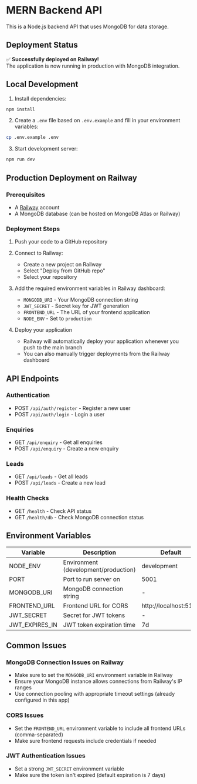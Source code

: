 # MERN Backend API

This is a Node.js backend API that uses MongoDB for data storage.

## Deployment Status

✅ **Successfully deployed on Railway!**  
The application is now running in production with MongoDB integration.

## Local Development

1. Install dependencies:
```bash
npm install
```

2. Create a `.env` file based on `.env.example` and fill in your environment variables:
```bash
cp .env.example .env
```

3. Start development server:
```bash
npm run dev
```

## Production Deployment on Railway

### Prerequisites
- A [Railway](https://railway.app/) account
- A MongoDB database (can be hosted on MongoDB Atlas or Railway)

### Deployment Steps

1. Push your code to a GitHub repository

2. Connect to Railway:
   - Create a new project on Railway
   - Select "Deploy from GitHub repo"
   - Select your repository

3. Add the required environment variables in Railway dashboard:
   - `MONGODB_URI` - Your MongoDB connection string
   - `JWT_SECRET` - Secret key for JWT generation
   - `FRONTEND_URL` - The URL of your frontend application
   - `NODE_ENV` - Set to `production`

4. Deploy your application
   - Railway will automatically deploy your application whenever you push to the main branch
   - You can also manually trigger deployments from the Railway dashboard

## API Endpoints

### Authentication
- POST `/api/auth/register` - Register a new user
- POST `/api/auth/login` - Login a user

### Enquiries
- GET `/api/enquiry` - Get all enquiries
- POST `/api/enquiry` - Create a new enquiry

### Leads
- GET `/api/leads` - Get all leads
- POST `/api/leads` - Create a new lead

### Health Checks
- GET `/health` - Check API status
- GET `/health/db` - Check MongoDB connection status

## Environment Variables

| Variable      | Description                             | Default                  |
|---------------|-----------------------------------------|--------------------------|
| NODE_ENV      | Environment (development/production)    | development              |
| PORT          | Port to run server on                   | 5001                     |
| MONGODB_URI   | MongoDB connection string               | -                        |
| FRONTEND_URL  | Frontend URL for CORS                   | http://localhost:5173    |
| JWT_SECRET    | Secret for JWT tokens                   | -                        |
| JWT_EXPIRES_IN| JWT token expiration time              | 7d                       |

## Common Issues

### MongoDB Connection Issues on Railway
- Make sure to set the `MONGODB_URI` environment variable in Railway
- Ensure your MongoDB instance allows connections from Railway's IP ranges
- Use connection pooling with appropriate timeout settings (already configured in this app)

### CORS Issues
- Set the `FRONTEND_URL` environment variable to include all frontend URLs (comma-separated)
- Make sure frontend requests include credentials if needed

### JWT Authentication Issues
- Set a strong `JWT_SECRET` environment variable
- Make sure the token isn't expired (default expiration is 7 days)
